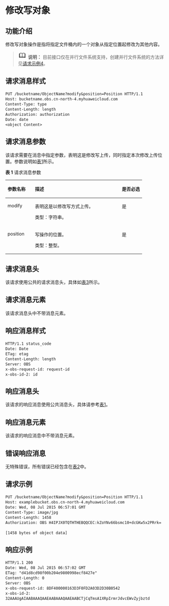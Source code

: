 # 修改写对象<a name="obs_04_0092"></a>

## 功能介绍<a name="section5584184924715"></a>

修改写对象操作是指将指定文件桶内的一个对象从指定位置起修改为其他内容。

>![](public_sys-resources/icon-note.gif) **说明：** 
>目前接口仅在并行文件系统支持，创建并行文件系统的方法详见[请求示例4](创建桶.md#section4293341135610)。

## 请求消息样式<a name="section117547365453"></a>

```
PUT /bucketname/ObjectName?modify&position=Position HTTP/1.1
Host: bucketname.obs.cn-north-4.myhuaweicloud.com 
Content-Type: type
Content-Length: length
Authorization: authorization
Date: date
<object Content>
```

## 请求消息参数<a name="section7884173212178"></a>

该请求需要在消息中指定参数，表明这是修改写上传，同时指定本次修改上传位置。参数说明如[表1](#table925513139324)所示。

**表 1**  请求消息参数

<a name="table925513139324"></a>
<table><thead align="left"><tr id="row19257131316329"><th class="cellrowborder" valign="top" width="20%" id="mcps1.2.4.1.1"><p id="p1225711133328"><a name="p1225711133328"></a><a name="p1225711133328"></a><strong id="b12607408348"><a name="b12607408348"></a><a name="b12607408348"></a>参数名称</strong></p>
</th>
<th class="cellrowborder" valign="top" width="63.61%" id="mcps1.2.4.1.2"><p id="p42576139327"><a name="p42576139327"></a><a name="p42576139327"></a><strong id="b581505383412"><a name="b581505383412"></a><a name="b581505383412"></a>描述</strong></p>
</th>
<th class="cellrowborder" valign="top" width="16.39%" id="mcps1.2.4.1.3"><p id="p02571613203212"><a name="p02571613203212"></a><a name="p02571613203212"></a><strong id="b48003494414"><a name="b48003494414"></a><a name="b48003494414"></a>是否必选</strong></p>
</th>
</tr>
</thead>
<tbody><tr id="row142578134329"><td class="cellrowborder" valign="top" width="20%" headers="mcps1.2.4.1.1 "><p id="p152571913133211"><a name="p152571913133211"></a><a name="p152571913133211"></a>modify</p>
</td>
<td class="cellrowborder" valign="top" width="63.61%" headers="mcps1.2.4.1.2 "><p id="p1257131311321"><a name="p1257131311321"></a><a name="p1257131311321"></a>表明这是以修改写方式上传。</p>
<p id="p13637133619365"><a name="p13637133619365"></a><a name="p13637133619365"></a>类型：字符串。</p>
</td>
<td class="cellrowborder" valign="top" width="16.39%" headers="mcps1.2.4.1.3 "><p id="p725751343214"><a name="p725751343214"></a><a name="p725751343214"></a>是</p>
</td>
</tr>
<tr id="row10257191363215"><td class="cellrowborder" valign="top" width="20%" headers="mcps1.2.4.1.1 "><p id="p112574136328"><a name="p112574136328"></a><a name="p112574136328"></a>position</p>
</td>
<td class="cellrowborder" valign="top" width="63.61%" headers="mcps1.2.4.1.2 "><p id="p8257141319329"><a name="p8257141319329"></a><a name="p8257141319329"></a>写操作的位置。</p>
<p id="p985361893716"><a name="p985361893716"></a><a name="p985361893716"></a>类型：整型。</p>
</td>
<td class="cellrowborder" valign="top" width="16.39%" headers="mcps1.2.4.1.3 "><p id="p112571113123211"><a name="p112571113123211"></a><a name="p112571113123211"></a>是</p>
</td>
</tr>
</tbody>
</table>

## 请求消息头<a name="section31243759"></a>

该请求使用公共的请求消息头，具体如[表3](构造请求.md#table25197309)所示。

## 请求消息元素<a name="section12758381"></a>

该请求消息头中不带消息元素。

## 响应消息样式<a name="section179891558194514"></a>

```
HTTP/1.1 status_code
Date: Date
ETag: etag
Content-Length: length
Server: OBS
x-obs-request-id: request-id
x-obs-id-2: id
```

## 响应消息头<a name="section8271421124512"></a>

该请求的响应消息使用公共消息头，具体请参考[表1](返回结果.md#d0e686)。

## 响应消息元素<a name="section16332845"></a>

该请求的响应消息中不带消息元素。

## 错误响应消息<a name="section12777878"></a>

无特殊错误，所有错误已经包含在[表2](错误码.md#d0e843)中。

## 请求示例<a name="section11686111817239"></a>

```
PUT /bucketname/ObjectName?modify&position=Position HTTP/1.1
Host: examplebucket.obs.cn-north-4.myhuaweicloud.com
Date: Wed, 08 Jul 2015 06:57:01 GMT
Content-Type: image/jpg
Content-Length: 1458
Authorization: OBS H4IPJX0TQTHTHEBQQCEC:kZoYNv66bsmc10+dcGKw5x2PRrk=

[1458 bytes of object data]
```

## 响应示例<a name="section6687115054912"></a>

```
HTTP/1.1 200
Date: Wed, 08 Jul 2015 06:57:02 GMT
ETag: "d41d8cd98f00b204e9800998ecf8427e"
Content-Length: 0
Server: OBS
x-obs-request-id: 8DF400000163D3F0FD2A03D2D30B0542
x-obs-id-2: 32AAAUgAIAABAAAQAAEAABAAAQAAEAABCTjCqTmsA1XRpIrmrJdvcEWvZyjbztd
```

